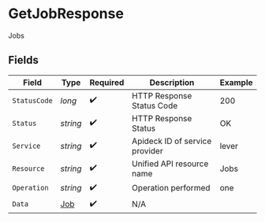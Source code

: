 # GetJobResponse

Jobs


## Fields

| Field                                 | Type                                  | Required                              | Description                           | Example                               |
| ------------------------------------- | ------------------------------------- | ------------------------------------- | ------------------------------------- | ------------------------------------- |
| `StatusCode`                          | *long*                                | :heavy_check_mark:                    | HTTP Response Status Code             | 200                                   |
| `Status`                              | *string*                              | :heavy_check_mark:                    | HTTP Response Status                  | OK                                    |
| `Service`                             | *string*                              | :heavy_check_mark:                    | Apideck ID of service provider        | lever                                 |
| `Resource`                            | *string*                              | :heavy_check_mark:                    | Unified API resource name             | Jobs                                  |
| `Operation`                           | *string*                              | :heavy_check_mark:                    | Operation performed                   | one                                   |
| `Data`                                | [Job](../../Models/Components/Job.md) | :heavy_check_mark:                    | N/A                                   |                                       |